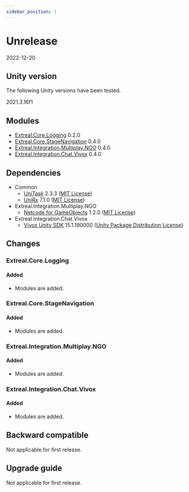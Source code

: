 ```yaml
---
sidebar_position: 1
---
```


# Unrelease

2022-12-20

## Unity version

The following Unity versions have been tested.

2021.3.16f1

## Modules

- [Extreal.Core.Logging](https://github.com/extreal-dev/Extreal.Core.Logging) 0.2.0
- [Extreal.Core.StageNavigation](https://github.com/extreal-dev/Extreal.Core.StageNavigation) 0.4.0
- [Extreal.Integration.Multiplay.NGO](https://github.com/extreal-dev/Extreal.Integration.Multiplay.NGO) 0.4.0
- [Extreal.Integration.Chat.Vivox](https://github.com/extreal-dev/Extreal.Integration.Chat.Vivox) 0.4.0

## Dependencies

- Common
  - [UniTask](https://github.com/Cysharp/UniTask) 2.3.3 ([MIT License](https://github.com/Cysharp/UniTask/blob/master/LICENSE))
  - [UniRx](https://github.com/neuecc/UniRx) 7.1.0 ([MIT License](https://github.com/neuecc/UniRx/blob/master/LICENSE))
- Extreal.Integration.Multiplay.NGO
  - [Netcode for GameObjects](https://github.com/Unity-Technologies/com.unity.netcode.gameobjects) 1.2.0 ([MIT License](https://github.com/Unity-Technologies/com.unity.netcode.gameobjects/blob/develop/LICENSE.md))
- Extreal.Integration.Chat.Vivox
  - [Vivox Unity SDK](https://docs.vivox.com/v5/general/unity/15_1_190000/en-us/Default.htm) 15.1.190000 ([Unity Package Distribution License](https://unity.com/legal/licenses/unity-package-distribution-license))

## Changes

### Extreal.Core.Logging

#### Added

- Modules are added.

### Extreal.Core.StageNavigation

#### Added

- Modules are added.

### Extreal.Integration.Multiplay.NGO

#### Added

- Modules are added.

### Extreal.Integration.Chat.Vivox

#### Added

- Modules are added.

## Backward compatible

Not applicable for first release.

## Upgrade guide

Not applicable for first release.
